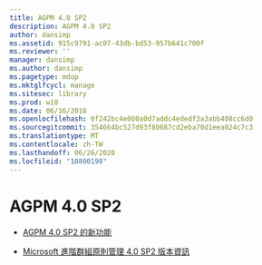 ```yaml
---
title: AGPM 4.0 SP2
description: AGPM 4.0 SP2
author: dansimp
ms.assetid: 915c9791-ac07-43db-bd53-957b641c700f
ms.reviewer: ''
manager: dansimp
ms.author: dansimp
ms.pagetype: mdop
ms.mktglfcycl: manage
ms.sitesec: library
ms.prod: w10
ms.date: 06/16/2016
ms.openlocfilehash: 0f242bc4e000a0d7addc4ededf3a3abb408cc6d0
ms.sourcegitcommit: 354664bc527d93f80687cd2eba70d1eea024c7c3
ms.translationtype: MT
ms.contentlocale: zh-TW
ms.lasthandoff: 06/26/2020
ms.locfileid: "10800198"
---
```

# AGPM 4.0 SP2


-   [AGPM 4.0 SP2 的新功能](whats-new-in-agpm-40-sp2.md)

-   [Microsoft 進階群組原則管理 4.0 SP2 版本資訊](release-notes-for-microsoft-advanced-group-policy-management-40-sp2.md)

 

 





